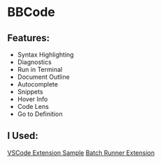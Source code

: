 # BBCode

## Features:

- Syntax Highlighting
- Diagnostics
- Run in Terminal
- Document Outline
- Autocomplete
- Snippets
- Hover Info
- Code Lens
- Go to Definition

## I Used:
[VSCode Extension Sample](https://github.com/microsoft/vscode-extension-samples/tree/main/lsp-sample)
[Batch Runner Extension](https://github.com/nils-soderman/vscode-batch-runner)